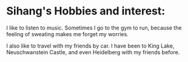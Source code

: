 # Sihang's Hobbies and interest:

I like to listen to music. Sometimes I go to the gym to run, because the feeling of sweating makes me forget my worries.

I also like to travel with my friends by car. I have been to King Lake, Neuschwanstein Castle, and even Heidelberg with my friends before.